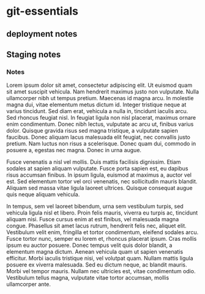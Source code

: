 # git-essentials

## deployment notes

## Staging notes

### Notes

Lorem ipsum dolor sit amet, consectetur adipiscing elit. Ut euismod quam sit amet suscipit vehicula. Nam hendrerit maximus justo non vulputate. Nulla ullamcorper nibh ut tempus pretium. Maecenas id magna arcu. In molestie magna dui, vitae elementum metus dictum id. Integer tristique neque at varius tincidunt. Sed diam erat, vehicula a nulla in, tincidunt iaculis arcu. Sed rhoncus feugiat nisl. In feugiat ligula non nisl placerat, maximus ornare enim condimentum. Donec nibh lectus, vulputate ac arcu ut, finibus varius dolor. Quisque gravida risus sed magna tristique, a vulputate sapien faucibus. Donec aliquam lacus malesuada elit feugiat, nec convallis justo pretium. Nam luctus non risus a scelerisque. Donec quam dui, commodo in posuere a, egestas nec magna. Donec in urna augue.

Fusce venenatis a nisl vel mollis. Duis mattis facilisis dignissim. Etiam sodales at sapien aliquam vulputate. Fusce porta sapien est, eu dapibus risus accumsan finibus. In ipsum ligula, euismod at maximus a, auctor vel est. Sed elementum tortor vel orci venenatis, nec sollicitudin mauris blandit. Aliquam sed massa vitae ligula laoreet ultrices. Quisque consequat augue quis neque aliquam vehicula.

In tempus, sem vel laoreet bibendum, urna sem vestibulum turpis, sed vehicula ligula nisl et libero. Proin felis mauris, viverra eu turpis ac, tincidunt aliquam nisi. Fusce cursus enim at est finibus, vel malesuada magna congue. Phasellus sit amet lacus rutrum, hendrerit felis nec, aliquet elit. Vestibulum velit enim, fringilla et tortor condimentum, eleifend sodales arcu. Fusce tortor nunc, semper eu lorem et, rhoncus placerat ipsum. Cras mollis ipsum eu auctor posuere. Donec tempus velit quis dolor blandit, a elementum magna dictum. Aenean vehicula quam ut sapien venenatis efficitur. Morbi iaculis tristique nisi, vel volutpat quam. Nullam mattis ligula posuere ex viverra malesuada. Sed eu dictum neque, ac blandit mauris. Morbi vel tempor mauris. Nullam nec ultricies est, vitae condimentum odio. Vestibulum tellus magna, vulputate vitae tortor accumsan, mollis ullamcorper ante.
